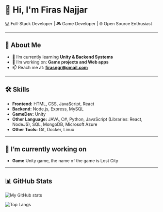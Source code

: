# 👋 Hi, I'm Firas Najjar

💻 Full-Stack Developer | 🎮 Game Developer | 🌐 Open Source Enthusiast  

---

## 🚀 About Me
- 🌱 I’m currently learning **Unity & Backend Systems**  
- 🔭 I’m working on: **Game projects and Web apps**  
- 📫 Reach me at: **firasngr@gmail.com**  

---

## 🛠️ Skills
- **Frontend:** HTML, CSS, JavaScript, React  
- **Backend:** Node.js, Express, MySQL  
- **GameDev:** Unity
- **Other Language:** JAVA, C#, Python, JavaScript (Libraries: React, NodeJS), SQL, MongoDB, Microsoft Azure
- **Other Tools:** Git, Docker, Linux  

---

## 🔭 I’m currently working on 
- **Game** Unity game, the name of the game is Lost City

---

## 📊 GitHub Stats
![My GitHub stats](https://github-readme-stats.vercel.app/api?username=firas988&show_icons=true&theme=radical)

![Top Langs](https://github-readme-stats.vercel.app/api/top-langs/?username=firas988&layout=compact&theme=radical)




<!--
**firas988/firas988** is a ✨ _special_ ✨ repository because its `README.md` (this file) appears on your GitHub profile.

Here are some ideas to get you started:


- 🌱 I’m currently learning ...
- 👯 I’m looking to collaborate on ...
- 🤔 I’m looking for help with ...
- 💬 Ask me about ...
- 📫 How to reach me: ...
- 😄 Pronouns: ...
- ⚡ Fun fact: ...
-->
